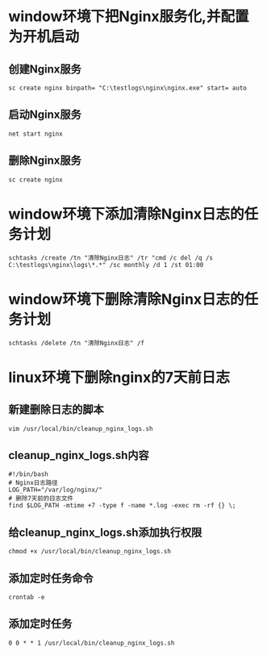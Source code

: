 # window环境下把Nginx服务化,并配置为开机启动

## 创建Nginx服务
```shell
sc create nginx binpath= "C:\testlogs\nginx\nginx.exe" start= auto
```
## 启动Nginx服务
```shell
net start nginx
```
## 删除Nginx服务
```shell
sc create nginx
```


# window环境下添加清除Nginx日志的任务计划
```shell
schtasks /create /tn "清除Nginx日志" /tr "cmd /c del /q /s C:\testlogs\nginx\logs\*.*" /sc monthly /d 1 /st 01:00
```

# window环境下删除清除Nginx日志的任务计划
```shell
schtasks /delete /tn "清除Nginx日志" /f
```




# linux环境下删除nginx的7天前日志 
## 新建删除日志的脚本
```shell
vim /usr/local/bin/cleanup_nginx_logs.sh
```
## cleanup_nginx_logs.sh内容
```shell
#!/bin/bash
# Nginx日志路径
LOG_PATH="/var/log/nginx/"
# 删除7天前的日志文件
find $LOG_PATH -mtime +7 -type f -name *.log -exec rm -rf {} \;
```
## 给cleanup_nginx_logs.sh添加执行权限
```shell
chmod +x /usr/local/bin/cleanup_nginx_logs.sh
```
## 添加定时任务命令
```shell
crontab -e
```
## 添加定时任务
```shell
0 0 * * 1 /usr/local/bin/cleanup_nginx_logs.sh
```
